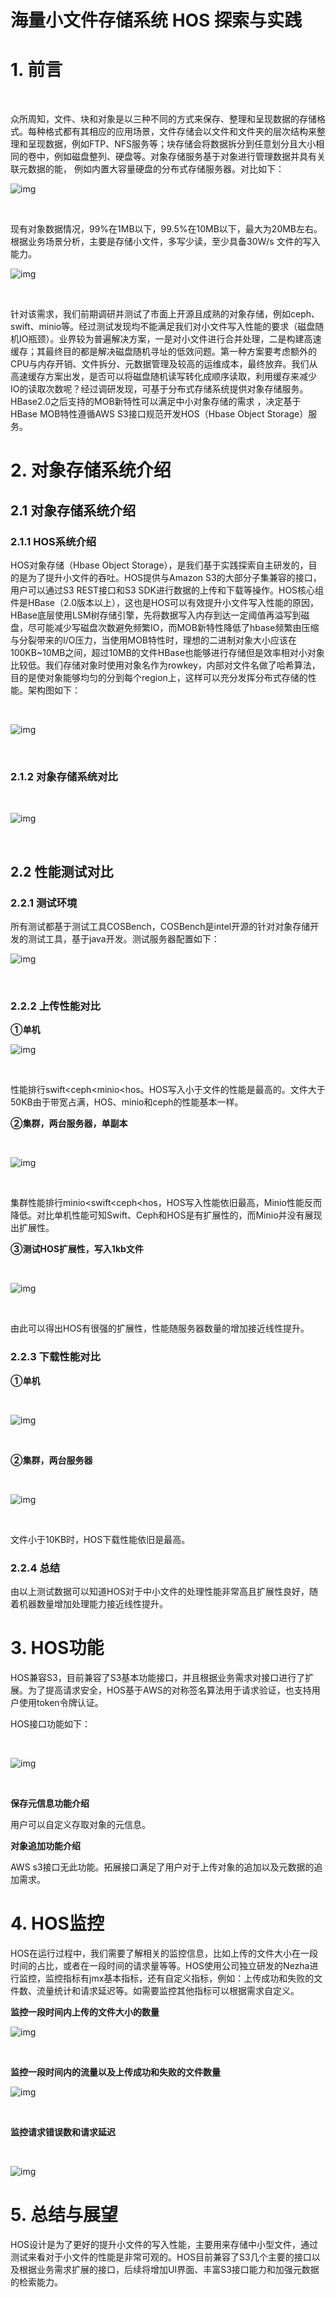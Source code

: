 # 海量小文件存储系统 HOS 探索与实践



# 1. 前言

﻿

​    众所周知，文件、块和对象是以三种不同的方式来保存、整理和呈现数据的存储格式。每种格式都有其相应的应用场景，文件存储会以文件和文件夹的层次结构来整理和呈现数据，例如FTP、NFS服务等；块存储会将数据拆分到任意划分且大小相同的卷中，例如磁盘整列、硬盘等。对象存储服务基于对象进行管理数据并具有关联元数据的能， 例如内置大容量硬盘的分布式存储服务器。对比如下：

![img](https://static001.geekbang.org/infoq/58/58223497073d5c4afb05b8e79002465f.png)

﻿

​    现有对象数据情况，99%在1MB以下，99.5%在10MB以下，最大为20MB左右。根据业务场景分析，主要是存储小文件，多写少读，至少具备30W/s 文件的写入能力。

![img](https://static001.geekbang.org/infoq/e2/e248300454d4a3c190d3fc3f658d3597.png)

﻿

​    针对该需求，我们前期调研并测试了市面上开源且成熟的对象存储，例如ceph、swift、minio等。经过测试发现均不能满足我们对小文件写入性能的要求（磁盘随机IO瓶颈）。业界较为普遍解决方案，一是对小文件进行合并处理，二是构建高速缓存；其最终目的都是解决磁盘随机寻址的低效问题。第一种方案要考虑额外的CPU与内存开销、文件拆分、元数据管理及较高的运维成本，最终放弃。我们从高速缓存方案出发，是否可以将磁盘随机读写转化成顺序读取，利用缓存来减少IO的读取次数呢？经过调研发现，可基于分布式存储系统提供对象存储服务。HBase2.0之后支持的MOB新特性可以满足中小对象存储的需求 ，决定基于HBase MOB特性遵循AWS S3接口规范开发HOS（Hbase Object Storage）服务。

# 2. 对象存储系统介绍

## 2.1 对象存储系统介绍

### 2.1.1 HOS系统介绍

   HOS对象存储（Hbase Object Storage），是我们基于实践探索自主研发的，目的是为了提升小文件的吞吐。HOS提供与Amazon S3的大部分子集兼容的接口，用户可以通过S3 REST接口和S3 SDK进行数据的上传和下载等操作。HOS核心组件是HBase（2.0版本以上），这也是HOS可以有效提升小文件写入性能的原因，HBase底层使用LSM树存储引擎，先将数据写入内存到达一定阈值再溢写到磁盘，尽可能减少写磁盘次数避免频繁IO，而MOB新特性降低了hbase频繁由压缩与分裂带来的I/O压力，当使用MOB特性时，理想的二进制对象大小应该在100KB~10MB之间，超过10MB的文件HBase也能够进行存储但是效率相对小对象比较低。我们存储对象时使用对象名作为rowkey，内部对文件名做了哈希算法，目的是使对象能够均匀的分到每个region上，这样可以充分发挥分布式存储的性能。架构图如下：

﻿

![img](https://static001.geekbang.org/infoq/99/9932eca29e7f979a496506b625f40fd0.png)

﻿

### 2.1.2 对象存储系统对比

﻿

![img](https://static001.geekbang.org/infoq/bd/bdaa3144824b88a132df0cad48067e48.png)

﻿

## 2.2 性能测试对比

### 2.2.1 测试环境

所有测试都基于测试工具COSBench，COSBench是intel开源的针对对象存储开发的测试工具，基于java开发。测试服务器配置如下：

![img](https://static001.geekbang.org/infoq/43/43b05e887c4f4f68615ee07fc8a52df4.png)

﻿

### 2.2.2 上传性能对比

**①单机**

![img](https://static001.geekbang.org/infoq/0c/0c69e1493924759f1d3fd206f8162565.png)

﻿

性能排行swift<ceph<minio<hos。HOS写入小于文件的性能是最高的。文件大于50KB由于带宽占满，HOS、minio和ceph的性能基本一样。

**②集群，两台服务器，单副本**

﻿

![img](https://static001.geekbang.org/infoq/1d/1d43c145898610f0ce4e8131b354205c.png)

﻿

集群性能排行minio<swift<ceph<hos，HOS写入性能依旧最高，Minio性能反而降低。对比单机性能可知Swift、Ceph和HOS是有扩展性的，而Minio并没有展现出扩展性。

**③测试HOS扩展性，写入1kb文件**

﻿

![img](https://static001.geekbang.org/infoq/a4/a4c3e93e1e69dbeec9ae8f08d82f3527.png)

﻿

由此可以得出HOS有很强的扩展性，性能随服务器数量的增加接近线性提升。

### 2.2.3 下载性能对比

**①单机**

﻿

![img](https://static001.geekbang.org/infoq/be/be484fe3e09fdedca43d5be0aed24c02.png)

﻿

**②集群，两台服务器**

﻿

![img](https://static001.geekbang.org/infoq/de/dec09abf0343a5a48c7bd5dbefa402bf.png)

﻿

文件小于10KB时，HOS下载性能依旧是最高。

### 2.2.4 总结

由以上测试数据可以知道HOS对于中小文件的处理性能非常高且扩展性良好，随着机器数量增加处理能力接近线性提升。

# 3. HOS功能

HOS兼容S3，目前兼容了S3基本功能接口，并且根据业务需求对接口进行了扩展。为了提高请求安全，HOS基于AWS的对称签名算法用于请求验证，也支持用户使用token令牌认证。

HOS接口功能如下：

﻿

![img](https://static001.geekbang.org/infoq/8a/8a077954c1801c4105e9738630826a17.png)

﻿

**保存元信息功能介绍**

用户可以自定义存取对象的元信息。

**对象追加功能介绍**

AWS s3接口无此功能。拓展接口满足了用户对于上传对象的追加以及元数据的追加需求。

# 4. HOS监控

HOS在运行过程中，我们需要了解相关的监控信息，比如上传的文件大小在一段时间的占比，或者在一段时间的请求量等等。HOS使用公司独立研发的Nezha进行监控，监控指标有jmx基本指标，还有自定义指标，例如：上传成功和失败的文件数、流量统计和请求延迟等。如需要监控其他指标可以根据需求自定义。

**监控一段时间内上传的文件大小的数量**

![img](https://static001.geekbang.org/infoq/29/29a948bfb1b11daf7472d2272a997ddf.png)

﻿

**监控一段时间内的流量以及上传成功和失败的文件数量**

![img](https://static001.geekbang.org/infoq/8a/8a57403d207ecf1331ecd7c2dc22c423.png)

﻿

**监控请求错误数和请求延迟**

﻿

![img](https://static001.geekbang.org/infoq/a7/a795b1b705665e5ffc15b1828728532d.png)

# 5. 总结与展望

HOS设计是为了更好的提升小文件的写入性能，主要用来存储中小型文件，通过测试来看对于小文件的性能是非常可观的。HOS目前兼容了S3几个主要的接口以及根据业务需求扩展的接口，后续将增加UI界面、丰富S3接口能力和加强元数据的检索能力。